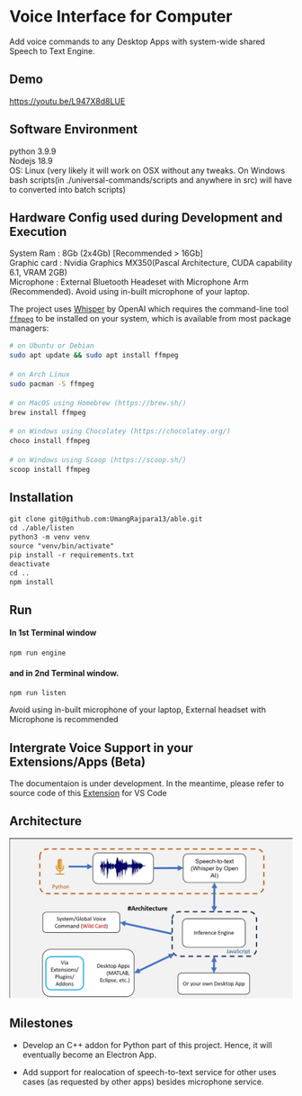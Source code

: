 <div align="left">

# Voice Interface for Computer #
Add voice commands to any Desktop Apps with system-wide shared Speech to Text Engine.​
</div >

## Demo ##

https://youtu.be/L947X8d8LUE

## Software Environment ##

  python 3.9.9  
  Nodejs 18.9  
  OS: Linux (very likely it will work on OSX without any tweaks. On Windows bash scripts(in ./universal-commands/scripts and anywhere in src) will have to converted into batch scripts)  

## Hardware Config used during Development and Execution ##

System Ram : 8Gb (2x4Gb) [Recommended > 16Gb]  
Graphic card : Nvidia Graphics MX350(Pascal Architecture, CUDA capability 6.1, VRAM 2GB)  
Microphone : External Bluetooth Headeset with Microphone Arm (Recommended). Avoid using in-built microphone of your laptop.  

The project uses [Whisper](https://github.com/openai/whisper) by OpenAI which requires the command-line tool [`ffmpeg`](https://ffmpeg.org/) to be installed on your system, which is available from most package managers:


```bash
# on Ubuntu or Debian
sudo apt update && sudo apt install ffmpeg

# on Arch Linux
sudo pacman -S ffmpeg

# on MacOS using Homebrew (https://brew.sh/)
brew install ffmpeg

# on Windows using Chocolatey (https://chocolatey.org/)
choco install ffmpeg

# on Windows using Scoop (https://scoop.sh/)
scoop install ffmpeg
```


## Installation ##

    git clone git@github.com:UmangRajpara13/able.git
    cd ./able/listen
    python3 -m venv venv
    source "venv/bin/activate"
    pip install -r requirements.txt
    deactivate
    cd ..
    npm install

## Run ##   


#### In 1st Terminal window  

    npm run engine

#### and in 2nd Terminal window.

    npm run listen


Avoid using in-built microphone of your laptop, External headset with Microphone is recommended

## Intergrate Voice Support in your Extensions/Apps (Beta)

The documentaion is under development. In the meantime, please refer to source code of this [Extension](https://github.com/thevoyagingstar/code-able) for VS Code


## Architecture ##


<p align="center">
  <a aria-label="Arrow logo" href="">
    <img src="./assets/able_architecture.jpg">
  </a>
</p>  

## Milestones ##

- Develop an C++ addon for Python part of this project.
Hence, it will eventually become an Electron App.

- Add support for realocation of speech-to-text service for other uses cases (as requested by other apps) besides microphone service.   

